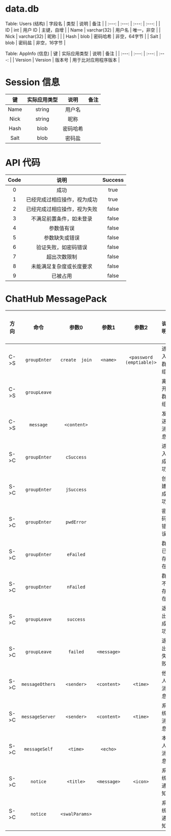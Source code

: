 # data.db
Table: Users (结构)
| 字段名 | 类型 | 说明 |	备注 |
| :---: | :---: | :---: | :---: |
| ID | int | 用户 ID | 主键，自增 |
| Name | varchar(32) | 用户名 | 唯一，非空 |
| Nick | varchar(32) | 昵称 |  |
| Hash | blob | 密码哈希 | 非空，64字节 |
| Salt | blob | 密码盐 | 非空，16字节 |

Table: AppInfo (信息)
| 键 | 实际应用类型 | 说明 | 备注 |
| :---: | :---: | :---: | :---: |
| Version | Version | 版本号 | 用于比对应用程序版本 |


# Session 信息
|  键  | 实际应用类型 |  说明  | 备注 |
| :--: | :---------: | :----: | :--: |
| Name |   string    | 用户名 |      |
| Nick |   string    |  昵称  |      |
| Hash |    blob     |密码哈希|      |
| Salt |    blob     | 密码盐 |      |


# API 代码
| Code |            说明            | Success |
| :--: | :------------------------: |:-------:|
|  0   |            成功            |  true   |
|  1   | 已经完成过相应操作，视为成功 |  true   |
|  2   | 已经完成过相应操作，视为失败 |  false  |
|  3   |  不满足前置条件，如未登录   |  false  |
|  4   |         参数值有误         |  false  |
|  5   |       参数缺失或错误        |  false  |
|  6   |    验证失败，如密码错误     |  false  |
|  7   |        超出次数限制        |  false  |
|  8   |  未能满足复杂度或长度要求   |  false  |
|  9   |           已被占用         |  false  |


# ChatHub MessagePack
| 方向 |     命令      |     参数0     |    参数1    |         参数2          |    说明   |   完成情况   |
| :--: | :-----------: | :----------: | :---------: | :--------------------: | :-------: | :----------: |
| C->S | `groupEnter`  |`create  join`|  `<name>`   |`<password (emptiable)>`| 进入群组   |   C:Y  S:N   |
| C->S | `groupLeave`  |              |             |                        | 离开群组   |   C:Y  S:N   |
| C->S |   `message`   | `<content>`  |             |                        | 发送消息   |   C:Y  S:N   |
| S->C | `groupEnter`  |  `cSuccess`  |             |                        | 进入成功   |   C:Y  S:N   |
| S->C | `groupEnter`  |  `jSuccess`  |             |                        | 创建成功   |   C:Y  S:N   |
| S->C | `groupEnter`  |  `pwdError`  |             |                        | 密码错误   |   C:Y  S:N   |
| S->C | `groupEnter`  |  `eFailed`   |             |                        | 群已存在   |   C:Y  S:N   |
| S->C | `groupEnter`  |  `nFailed`   |             |                        | 群不存在   |   C:Y  S:N   |
| S->C | `groupLeave`  |   `success`  |             |                        | 退出成功   |   C:Y  S:N   |
| S->C | `groupLeave`  |   `failed`   | `<message>` |                        | 退出失败   |   C:Y  S:N   |
| S->C |`messageOthers`|  `<sender>`  | `<content>` |        `<time>`        | 他人消息   |   C:Y  S:N   |
| S->C |`messageServer`|  `<sender>`  | `<content>` |        `<time>`        | 系统消息   |   C:Y  S:N   |
| S->C | `messageSelf` |   `<time>`   |  `<echo>`   |                        | 本人消息   |   C:Y  S:N   |
| S->C |   `notice`    |   `<title>`  | `<message>` |        `<icon>`        | 系统通知   |   C:Y  S:N   |
| S->C |   `notice`    |`<swalParams>`|             |                        | 系统通知   |   C:Y  S:N   |